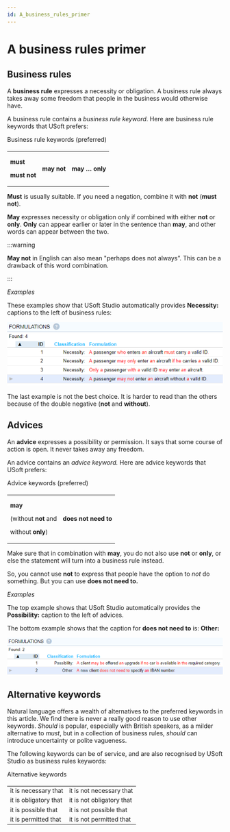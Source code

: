 ```yaml
---
id: A_business_rules_primer
---
```


# A business rules primer

## Business rules

A **business rule** expresses a necessity or obligation. A business rule always takes away some freedom that people in the business would otherwise have.

A business rule contains a *business rule keyword*. Here are business rule keywords that USoft prefers:


<table>
<thead>
<tr>
<td>
</td>
</tr>
</thead>
<tbody>
<tr>
<thcolspan="3">Business rule keywords (preferred)</th>
</tr>
<tr>
<td>
<p>
<strong>must</strong>
</p>
<p>
<strong>must not</strong>
</p>
</td>
<td>
<strong>may not</strong>
</td>
<td>
<strong>may … only</strong>
</td>
</tr>
</tbody>
</table>

**Must** is usually suitable. If you need a negation, combine it with **not** (**must not**).

**May** expresses necessity or obligation only if combined with either **not** or **only**. **Only** can appear earlier or later in the sentence than **may**, and other words can appear between the two.


:::warning

**May not** in English can also mean "perhaps does not always”. This can be a drawback of this word combination.

:::

*Examples*

These examples show that USoft Studio automatically provides **Necessity:** captions to the left of business rules:

![](./assets/602a04be-c641-4186-a049-23dccccc04eb.png)

The last example is not the best choice. It is harder to read than the others because of the double negative (**not** and **without**).

## Advices

An **advice** expresses a possibility or permission. It says that some course of action is open. It never takes away any freedom.

An advice contains an *advice keyword.* Here are advice keywords that USoft prefers:


<table>
<thead>
<tr>
<td>
</td>
</tr>
</thead>
<tbody>
<tr>
<thcolspan="2">Advice keywords (preferred)</th>
</tr>
<tr>
<td>
<p>
<strong>may</strong>
</p>
<p>(without 
<strong>not</strong> and</p>
<p>without 
<strong>only</strong>)</p>
</td>
<td>
<strong>does not need to</strong>
</td>
</tr>
</tbody>
</table>

Make sure that in combination with **may**, you do not also use **not** or **only**, or else the statement will turn into a business rule instead.

So, you cannot use **not** to express that people have the option to *not* do something. But you can use **does not need to.**

*Examples*

The top example shows that USoft Studio automatically provides the **Possibility:** caption to the left of advices.

The bottom example shows that the caption for **does not need to** is: **Other:**

![](./assets/2b306c3f-7e72-4960-a73e-f1c4dcf30278.png)

## Alternative keywords

Natural language offers a wealth of alternatives to the preferred keywords in this article. We find there is never a really good reason to use other keywords. *Should* is popular, especially with British speakers, as a milder alternative to *must*, but in a collection of business rules, *should* can introduce uncertainty or polite vagueness.

The following keywords can be of service, and are also recognised by USoft Studio as business rules keywords:


<table>
<thead>
<tr>
<td>
</td>
</tr>
</thead>
<tbody>
<tr>
<thcolspan="2">Alternative keywords</th>
</tr>
<tr>
<td>it is necessary that</td>
<td>it is not necessary that</td>
</tr>
<tr>
<td>it is obligatory that</td>
<td>it is not obligatory that</td>
</tr>
<tr>
<td>it is possible that</td>
<td>it is not possible that</td>
</tr>
<tr>
<td>it is permitted that</td>
<td>it is not permitted that</td>
</tr>
</tbody>
</table>

 